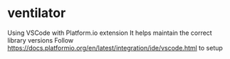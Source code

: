 # ventilator

Using VSCode with Platform.io extension
It helps maintain the correct library versions
Follow https://docs.platformio.org/en/latest/integration/ide/vscode.html to setup

